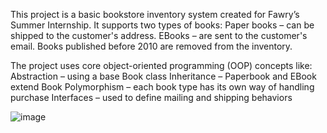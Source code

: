This project is a basic bookstore inventory system created for Fawry’s Summer Internship. It supports two types of books:
  Paper books – can be shipped to the customer's address.
  EBooks – are sent to the customer's email.
  Books published before 2010 are removed from the inventory.

The project uses core object-oriented programming (OOP) concepts like:
  Abstraction – using a base Book class
  Inheritance – Paperbook and EBook extend Book
  Polymorphism – each book type has its own way of handling purchase
  Interfaces – used to define mailing and shipping behaviors

![image](https://github.com/user-attachments/assets/9abd9f63-df27-4c08-b9c1-0e0c3055782f)
